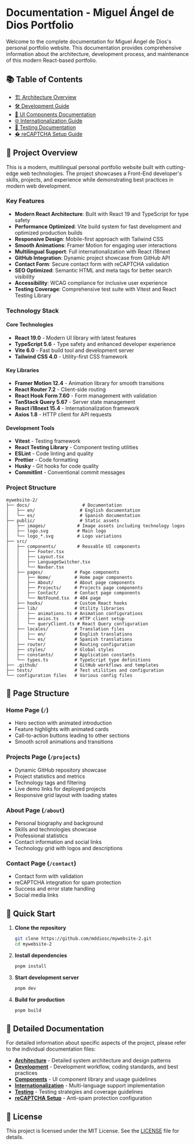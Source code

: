 # Documentation - Miguel Ángel de Dios Portfolio

Welcome to the complete documentation for Miguel Ángel de Dios's personal portfolio website. This documentation provides comprehensive information about the architecture, development process, and maintenance of this modern React-based portfolio.

## 📚 Table of Contents

- [🏗️ Architecture Overview](./ARCHITECTURE.md)
- [🛠️ Development Guide](./DEVELOPMENT.md)
- [🎨 UI Components Documentation](./COMPONENTS.md)
- [🌐 Internationalization Guide](./I18N.md)
- [🧪 Testing Documentation](./TESTING.md)
- [� reCAPTCHA Setup Guide](./RECAPTCHA_SETUP.md)

## 🌟 Project Overview

This is a modern, multilingual personal portfolio website built with cutting-edge web technologies. The project showcases a Front-End developer's skills, projects, and experience while demonstrating best practices in modern web development.

### Key Features

- **Modern React Architecture**: Built with React 19 and TypeScript for type safety
- **Performance Optimized**: Vite build system for fast development and optimized production builds
- **Responsive Design**: Mobile-first approach with Tailwind CSS
- **Smooth Animations**: Framer Motion for engaging user interactions
- **Multilingual Support**: Full internationalization with React i18next
- **GitHub Integration**: Dynamic project showcase from GitHub API
- **Contact Form**: Secure contact form with reCAPTCHA validation
- **SEO Optimized**: Semantic HTML and meta tags for better search visibility
- **Accessibility**: WCAG compliance for inclusive user experience
- **Testing Coverage**: Comprehensive test suite with Vitest and React Testing Library

### Technology Stack

#### Core Technologies

- **React 19.0** - Modern UI library with latest features
- **TypeScript 5.6** - Type safety and enhanced developer experience
- **Vite 6.0** - Fast build tool and development server
- **Tailwind CSS 4.0** - Utility-first CSS framework

#### Key Libraries

- **Framer Motion 12.4** - Animation library for smooth transitions
- **React Router 7.2** - Client-side routing
- **React Hook Form 7.60** - Form management with validation
- **TanStack Query 5.67** - Server state management
- **React i18next 15.4** - Internationalization framework
- **Axios 1.8** - HTTP client for API requests

#### Development Tools

- **Vitest** - Testing framework
- **React Testing Library** - Component testing utilities
- **ESLint** - Code linting and quality
- **Prettier** - Code formatting
- **Husky** - Git hooks for code quality
- **Commitlint** - Conventional commit messages

### Project Structure

```text
mywebsite-2/
├── docs/                    # Documentation
│   ├── en/                 # English documentation
│   └── es/                 # Spanish documentation
├── public/                 # Static assets
│   ├── images/            # Image assets including technology logos
│   ├── logo.svg           # Main logo
│   └── logo_*.svg         # Logo variations
├── src/
│   ├── components/        # Reusable UI components
│   │   ├── Footer.tsx
│   │   ├── Layout.tsx
│   │   ├── LanguageSwitcher.tsx
│   │   └── Navbar.tsx
│   ├── pages/            # Page components
│   │   ├── Home/         # Home page components
│   │   ├── About/        # About page components
│   │   ├── Projects/     # Projects page components
│   │   ├── Contact/      # Contact page components
│   │   └── NotFound.tsx  # 404 page
│   ├── hooks/            # Custom React hooks
│   ├── lib/              # Utility libraries
│   │   ├── animations.ts # Animation configurations
│   │   ├── axios.ts      # HTTP client setup
│   │   └── queryClient.ts # React Query configuration
│   ├── locales/          # Translation files
│   │   ├── en/           # English translations
│   │   └── es/           # Spanish translations
│   ├── router/           # Routing configuration
│   ├── styles/           # Global styles
│   ├── constants/        # Application constants
│   └── types.ts          # TypeScript type definitions
├── .github/              # GitHub workflows and templates
├── tests/                # Test utilities and configuration
└── configuration files   # Various config files
```

## 🎯 Page Structure

### Home Page (`/`)

- Hero section with animated introduction
- Feature highlights with animated cards
- Call-to-action buttons leading to other sections
- Smooth scroll animations and transitions

### Projects Page (`/projects`)

- Dynamic GitHub repository showcase
- Project statistics and metrics
- Technology tags and filtering
- Live demo links for deployed projects
- Responsive grid layout with loading states

### About Page (`/about`)

- Personal biography and background
- Skills and technologies showcase
- Professional statistics
- Contact information and social links
- Technology grid with logos and descriptions

### Contact Page (`/contact`)

- Contact form with validation
- reCAPTCHA integration for spam protection
- Success and error state handling
- Social media links

## 🔧 Quick Start

1. **Clone the repository**

   ```bash
   git clone https://github.com/mddiosc/mywebsite-2.git
   cd mywebsite-2
   ```

2. **Install dependencies**

   ```bash
   pnpm install
   ```

3. **Start development server**

   ```bash
   pnpm dev
   ```

4. **Build for production**

   ```bash
   pnpm build
   ```

## 📖 Detailed Documentation

For detailed information about specific aspects of the project, please refer to the individual documentation files:

- **[Architecture](./ARCHITECTURE.md)** - Detailed system architecture and design patterns
- **[Development](./DEVELOPMENT.md)** - Development workflow, coding standards, and best practices
- **[Components](./COMPONENTS.md)** - UI component library and usage guidelines
- **[Internationalization](./I18N.md)** - Multi-language support implementation
- **[Testing](./TESTING.md)** - Testing strategies and coverage guidelines
- **[reCAPTCHA Setup](./RECAPTCHA_SETUP.md)** - Anti-spam protection configuration

## 📄 License

This project is licensed under the MIT License. See the [LICENSE](../../LICENSE) file for details.
